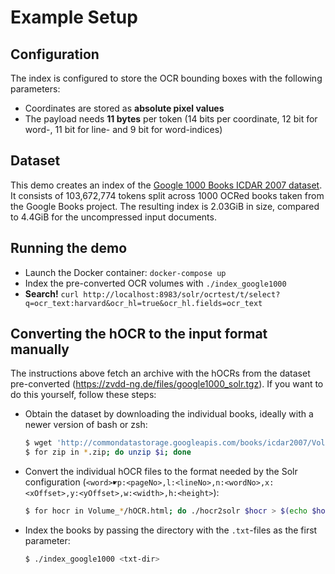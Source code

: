 # Example Setup

## Configuration
The index is configured to store the OCR bounding boxes with the following parameters:

- Coordinates are stored as **absolute pixel values**
- The payload needs **11 bytes** per token
  (14 bits per coordinate, 12 bit for word-, 11 bit for line- and 9 bit for word-indices)


## Dataset
This demo creates an index of the [Google 1000 Books ICDAR 2007 dataset](http://commondatastorage.googleapis.com/books/icdar2007/README.txt).
It consists of 103,672,774 tokens split across 1000 OCRed books taken from the Google Books project.
The resulting index is 2.03GiB in size, compared to 4.4GiB for the uncompressed input documents.


## Running the demo
- Launch the Docker container: `docker-compose up`
- Index the pre-converted OCR volumes with `./index_google1000`
- **Search!** `curl http://localhost:8983/solr/ocrtest/t/select?q=ocr_text:harvard&ocr_hl=true&ocr_hl.fields=ocr_text`


## Converting the hOCR to the input format manually
The instructions above fetch an archive with the hOCRs from the dataset pre-converted
(https://zvdd-ng.de/files/google1000_solr.tgz). If you want to do this yourself, follow these steps:

- Obtain the dataset by downloading the individual books, ideally with a newer version of bash or zsh:
  ```sh
  $ wget 'http://commondatastorage.googleapis.com/books/icdar2007/Volume_{0000..0999}.zip'
  $ for zip in *.zip; do unzip $i; done
  ```
- Convert the individual hOCR files to the format needed by the Solr configuration
  (`<word>☛p:<pageNo>,l:<lineNo>,n:<wordNo>,x:<xOffset>,y:<yOffset>,w:<width>,h:<height>`):
  ```sh
  $ for hocr in Volume_*/hOCR.html; do ./hocr2solr $hocr > $(echo $hocr sed 's/.html/.txt'); done
  ```
- Index the books by passing the directory with the `.txt`-files as the first parameter:
  ```sh
  $ ./index_google1000 <txt-dir>
  ```
